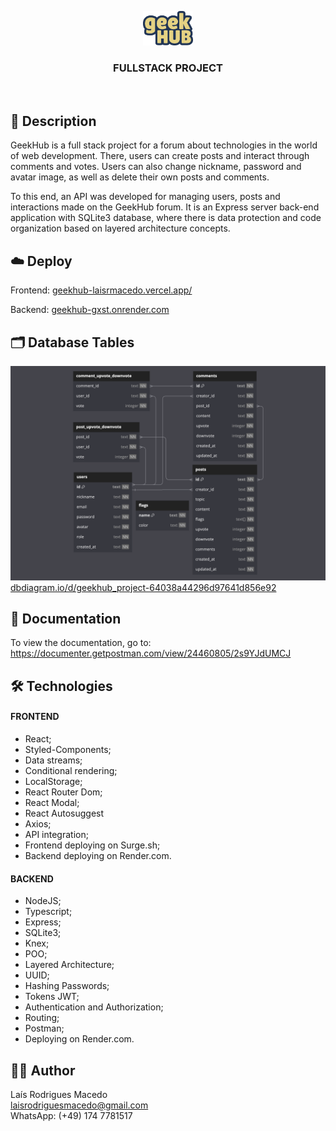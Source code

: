 <p align="center">
  <img src="https://github.com/laisrmacedo/geekhub/blob/main/frontend/src/assets/logo.png" style="width:80px;"/>
</p>
<h3 align="center">FULLSTACK PROJECT</h3>
<br>

## 📝 Description

GeekHub is a full stack project for a forum about technologies in the world of web development. There, users can create posts and interact through comments and votes. Users can also change nickname, password and avatar image, as well as delete their own posts and comments.

To this end, an API was developed for managing users, posts and interactions made on the GeekHub forum. It is an Express server back-end application with SQLite3 database, where there is data protection and code organization based on layered architecture concepts.

## ☁️ Deploy

Frontend: [geekhub-laisrmacedo.vercel.app/](https://geekhub-laisrmacedo.vercel.app/)

Backend: [geekhub-gxst.onrender.com](https://geekhub-gxst.onrender.com)

## 🗂️ Database Tables

![diagramas](./frontend/src/assets/geekhub-tables.png)
[dbdiagram.io/d/geekhub_project-64038a44296d97641d856e92](https://dbdiagram.io/d/geekhub_project-64038a44296d97641d856e92)

## 📜 Documentation

To view the documentation, go to: </br>
https://documenter.getpostman.com/view/24460805/2s9YJdUMCJ

## 🛠 Technologies

#### FRONTEND

- React; 
- Styled-Components; 
- Data streams;
- Conditional rendering;
- LocalStorage;
- React Router Dom;
- React Modal;
- React Autosuggest
- Axios;
- API integration;
- Frontend deploying on Surge.sh;
- Backend deploying on Render.com.

#### BACKEND

- NodeJS;
- Typescript;
- Express;
- SQLite3;
- Knex;
- POO;
- Layered Architecture;
- UUID;
- Hashing Passwords;
- Tokens JWT;
- Authentication and Authorization;
- Routing;
- Postman;
- Deploying on Render.com.

## 👩‍💻 Author

Laís Rodrigues Macedo <br>
laisrodriguesmacedo@gmail.com <br>
WhatsApp: (+49) 174 7781517

